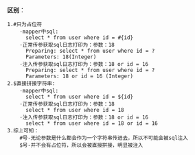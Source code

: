 
**区别**：
    
    1.#只为占位符
        ·mapper中sql:
          select * from user where id = #{id}  
        ·正常传参获取sql日志打印为：参数：18
          Preparing: select * from user where id = ?
          Parameters: 18(Integer)  
        ·注入传参获取sql日志打印为：参数：18 or id = 16
          Preparing: select * from user where id = ?
          Parameters: 18 or id = 16 (Integer)  
    2.$直接拼接字符串:
        ·mapper中sql:
          select * from user where id = ${id}  
        ·正常传参获取sql日志打印为：参数：18
          select * from user where id = 18 
        ·注入传参获取sql日志打印为：参数：18 or id = 16
          select * from user where id = 18 or id = 16
    3.综上可知：
        #号-无论参数是什么都会作为一个字符串传进去，所以不可能会被sql注入
        $号-并不会有占位符，所以会被直接拼接，明显被注入
